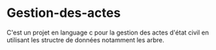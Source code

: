 # Gestion-des-actes
C'est un projet en language c pour la gestion des actes d'état civil en utilisant les structre de données notamment les arbre.
